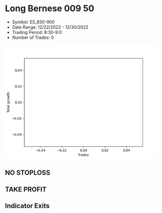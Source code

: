 # Long Bernese 009 50 
- Symbol: ES_830-900
- Date Range: 12/22/2022 - 12/30/2022
- Trading Period: 8:30-9:0
- Number of Trades: 0

![Plot](LongBernese00950ES_830-900.png)
## NO STOPLOSS














## TAKE PROFIT











## Indicator Exits

